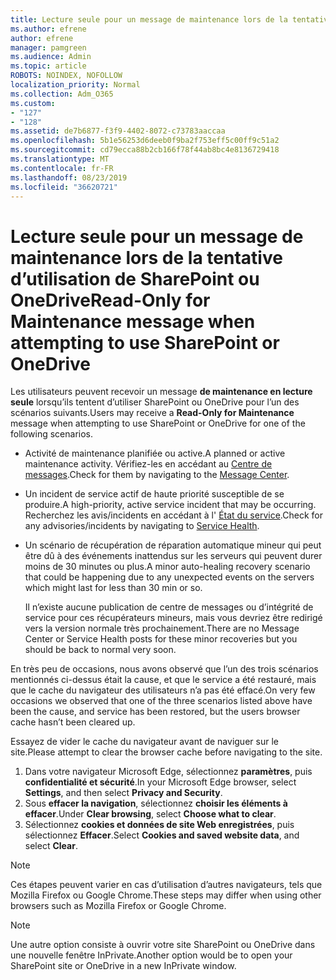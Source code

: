 ```yaml
---
title: Lecture seule pour un message de maintenance lors de la tentative d’utilisation de SharePoint ou OneDrive
ms.author: efrene
author: efrene
manager: pamgreen
ms.audience: Admin
ms.topic: article
ROBOTS: NOINDEX, NOFOLLOW
localization_priority: Normal
ms.collection: Adm_O365
ms.custom:
- "127"
- "128"
ms.assetid: de7b6877-f3f9-4402-8072-c73783aaccaa
ms.openlocfilehash: 5b1e56253d6deeb0f9ba2f753eff5c00ff9c51a2
ms.sourcegitcommit: cd79ecca88b2cb166f78f44ab8bc4e8136729418
ms.translationtype: MT
ms.contentlocale: fr-FR
ms.lasthandoff: 08/23/2019
ms.locfileid: "36620721"
---
```

# <a name="read-only-for-maintenance-message-when-attempting-to-use-sharepoint-or-onedrive"></a><span data-ttu-id="05544-102">Lecture seule pour un message de maintenance lors de la tentative d’utilisation de SharePoint ou OneDrive</span><span class="sxs-lookup"><span data-stu-id="05544-102">Read-Only for Maintenance message when attempting to use SharePoint or OneDrive</span></span>

<span data-ttu-id="05544-103">Les utilisateurs peuvent recevoir un message **de maintenance en lecture seule** lorsqu’ils tentent d’utiliser SharePoint ou OneDrive pour l’un des scénarios suivants.</span><span class="sxs-lookup"><span data-stu-id="05544-103">Users may receive a **Read-Only for Maintenance** message when attempting to use SharePoint or OneDrive for one of the following scenarios.</span></span> 

-   <span data-ttu-id="05544-104">Activité de maintenance planifiée ou active.</span><span class="sxs-lookup"><span data-stu-id="05544-104">A planned or active maintenance activity.</span></span>  <span data-ttu-id="05544-105">Vérifiez-les en accédant au [Centre de messages](https://portal.office.com/adminportal/home#/messagecenter).</span><span class="sxs-lookup"><span data-stu-id="05544-105">Check for them by navigating to the [Message Center](https://portal.office.com/adminportal/home#/messagecenter).</span></span>
-   <span data-ttu-id="05544-106">Un incident de service actif de haute priorité susceptible de se produire.</span><span class="sxs-lookup"><span data-stu-id="05544-106">A high-priority, active service incident that may be occurring.</span></span> <span data-ttu-id="05544-107">Recherchez les avis/incidents en accédant à l' [État du service](https://portal.office.com/adminportal/home#/servicehealth).</span><span class="sxs-lookup"><span data-stu-id="05544-107">Check for any advisories/incidents by navigating to [Service Health](https://portal.office.com/adminportal/home#/servicehealth).</span></span>
-   <span data-ttu-id="05544-108">Un scénario de récupération de réparation automatique mineur qui peut être dû à des événements inattendus sur les serveurs qui peuvent durer moins de 30 minutes ou plus.</span><span class="sxs-lookup"><span data-stu-id="05544-108">A minor auto-healing recovery scenario that could be happening due to any unexpected events on the servers which might last for less than 30 min or so.</span></span> 
    
    <span data-ttu-id="05544-109">Il n’existe aucune publication de centre de messages ou d’intégrité de service pour ces récupérateurs mineurs, mais vous devriez être redirigé vers la version normale très prochainement.</span><span class="sxs-lookup"><span data-stu-id="05544-109">There are no Message Center or Service Health posts for these minor recoveries but you should be back to normal very soon.</span></span>

<span data-ttu-id="05544-110">En très peu de occasions, nous avons observé que l’un des trois scénarios mentionnés ci-dessus était la cause, et que le service a été restauré, mais que le cache du navigateur des utilisateurs n’a pas été effacé.</span><span class="sxs-lookup"><span data-stu-id="05544-110">On very few occasions we observed that one of the three scenarios listed above have been the cause, and service has been restored, but the users browser cache hasn’t been cleared up.</span></span>

<span data-ttu-id="05544-111">Essayez de vider le cache du navigateur avant de naviguer sur le site.</span><span class="sxs-lookup"><span data-stu-id="05544-111">Please attempt to clear the browser cache before navigating to the site.</span></span>

1. <span data-ttu-id="05544-112">Dans votre navigateur Microsoft Edge, sélectionnez **paramètres**, puis **confidentialité et sécurité**.</span><span class="sxs-lookup"><span data-stu-id="05544-112">In your Microsoft Edge browser, select **Settings**, and then select **Privacy and Security**.</span></span>
2. <span data-ttu-id="05544-113">Sous **effacer la navigation**, sélectionnez **choisir les éléments à effacer**.</span><span class="sxs-lookup"><span data-stu-id="05544-113">Under **Clear browsing**, select **Choose what to clear**.</span></span>
3. <span data-ttu-id="05544-114">Sélectionnez **cookies et données de site Web enregistrées**, puis sélectionnez **Effacer**.</span><span class="sxs-lookup"><span data-stu-id="05544-114">Select **Cookies and saved website data**, and select **Clear**.</span></span>

>[!Note] 
> <span data-ttu-id="05544-115">Ces étapes peuvent varier en cas d’utilisation d’autres navigateurs, tels que Mozilla Firefox ou Google Chrome.</span><span class="sxs-lookup"><span data-stu-id="05544-115">These steps may differ when using other browsers such as Mozilla Firefox or Google Chrome.</span></span>

>[!Note] 
> <span data-ttu-id="05544-116">Une autre option consiste à ouvrir votre site SharePoint ou OneDrive dans une nouvelle fenêtre InPrivate.</span><span class="sxs-lookup"><span data-stu-id="05544-116">Another option would be to open your SharePoint site or OneDrive in a new InPrivate window.</span></span>